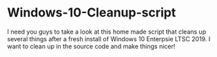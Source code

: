 # Windows-10-Cleanup-script
I need you guys to take a look at this home made script that cleans up several things after a fresh install of Windows 10 Enterpsie LTSC 2019. I want to clean up in the source code and make things nicer!
